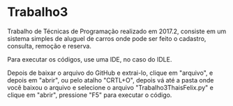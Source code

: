 # Trabalho3
Trabalho de Técnicas de Programação realizado em 2017.2, consiste em um sistema simples de aluguel de carros onde pode ser feito o cadastro, consulta, remoção e reserva. 

Para executar os códigos, use uma IDE, no caso do IDLE.

Depois de baixar o arquivo do GitHub e extrai-lo, clique em "arquivo", e depois em "abrir", ou pelo atalho "CRTL+O", depois vá até a pasta onde você baixou o arquivo e selecione o arquivo "Trabalho3ThaisFelix.py" e clique em "abrir", pressione "F5" para executar o código.


